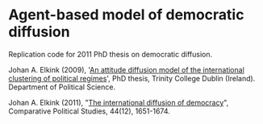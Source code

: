 # Agent-based model of democratic diffusion

Replication code for 2011 PhD thesis on democratic diffusion.

Johan A. Elkink (2009), '[An attitude diffusion model of the international clustering of political regimes](http://www.tara.tcd.ie/handle/2262/77971)', PhD thesis, Trinity College Dublin (Ireland). Department of Political Science.

Johan A. Elkink (2011), "[The international diffusion of democracy](https://cyberleninka.org/article/n/12483)", Comparative Political Studies, 44(12), 1651-1674.
